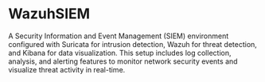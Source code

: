 # WazuhSIEM
A Security Information and Event Management (SIEM) environment configured with Suricata for intrusion detection, Wazuh for threat detection, and Kibana for data visualization. This setup includes log collection, analysis, and alerting features to monitor network security events and visualize threat activity in real-time.
